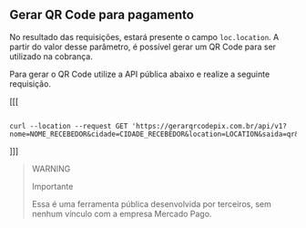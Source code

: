 ## Gerar QR Code para pagamento

No resultado das requisições, estará presente o campo `loc.location`. A partir do valor desse parâmetro, é possível gerar um QR Code para ser utilizado na cobrança.

Para gerar o QR Code utilize a API pública abaixo e realize a seguinte requisição.

[[[
```curl

curl --location --request GET 'https://gerarqrcodepix.com.br/api/v1?nome=NOME_RECEBEDOR&cidade=CIDADE_RECEBEDOR&location=LOCATION&saida=qr&tamanho=256'

```
]]]


> WARNING
>
> Importante
>
> Essa é uma ferramenta pública desenvolvida por terceiros, sem nenhum vínculo com a empresa Mercado Pago.
